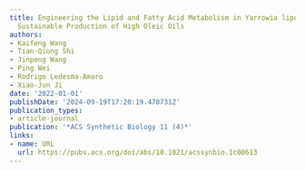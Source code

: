 ```yaml
---
title: Engineering the Lipid and Fatty Acid Metabolism in Yarrowia lipolytica for
  Sustainable Production of High Oleic Oils
authors:
- Kaifeng Wang
- Tian-Qiong Shi
- Jinpeng Wang
- Ping Wei
- Rodrigo Ledesma-Amaro
- Xiao-Jun Ji
date: '2022-01-01'
publishDate: '2024-09-19T17:20:19.470731Z'
publication_types:
- article-journal
publication: '*ACS Synthetic Biology 11 (4)*'
links:
- name: URL
  url: https://pubs.acs.org/doi/abs/10.1021/acssynbio.1c00613
---
```

